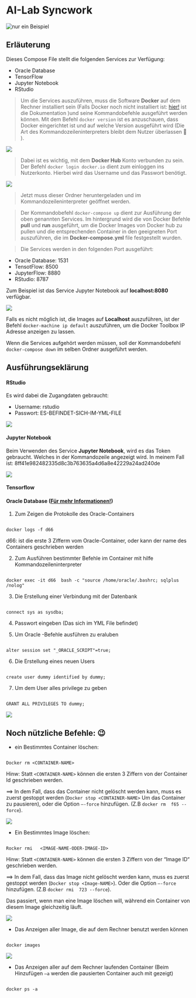 # AI-Lab Syncwork

![nur ein Beispiel](https://www.kindpng.com/picc/m/27-272382_1300px-docker-container-engine-logo-docker-hub-hd.png "Beispielbild")

## Erläuterung

Dieses Compose File  stellt die folgenden Services zur Verfügung:
* Oracle Database
* TensorFlow
* Jupyter Notebook
* RStudio

> Um die Services auszuführen,  muss die Software **Docker** auf dem Rechner installiert sein (Falls Docker noch nicht installiert ist: [hier!](https://www.docker.com/) ist die Dokumentation )und seine Kommandobefehle ausgeführt werden können. Mit dem Befehl `docker version` ist es anzuschauen, dass Docker eingerichtet  ist und auf welche Version ausgeführt wird (Die Art des Kommandozeileninterpreters  bleibt dem Nutzer überlassen  :slightly_smiling_face: ). 

![](images/docker_version.png)

> Dabei  ist es wichtig, mit dem **Docker Hub** Konto verbunden zu  sein. Der Befehl `docker login docker.io` dient zum einloggen ins Nutzerkonto. Hierbei wird das Username und das Passwort benötigt.

![](images/docker_login.png)

> Jetzt muss dieser Ordner  heruntergeladen  und im  Kommandozeileninterpreter geöffnet werden.

> Der Kommandobefehl `docker-compose up` dient zur Ausführung der oben genannten  Services. Im hintergrund wird die  von Docker  Befehle **pull**  und  **run** ausgeführt,  um die Docker Images  von Docker hub zu pullen und die entsprechenden Container  in den geeigneten Port auszuführen, die im **Docker-compose.yml**  file festgestellt wurden.

> Die Services werden in den folgenden Port ausgeführt:

 - Oracle Database: 1531
 - TensotFlow: 8500
 - JupyterFlow: 8880
 - RStudio: 8787


Zum Beispiel ist das Service Jupyter Notebook auf **localhost:8080** verfügbar.

![](images/jupyter-localhost.png)

Falls es nicht möglich ist, die Images auf **Localhost** auszuführen, ist  der Befehl `docker-machine ip default` auszuführen,  um die Docker Toolbox IP Adresse anzeigen zu lassen.

Wenn die Services aufgehört werden müssen,  soll der Kommandobefehl `docker-compose down` im selben Ordner ausgeführt werden. 

## Ausführungseklärung

#### RStudio
Es wird dabei die Zugangdaten  gebraucht:
 * Username: rstudio
 * Passwort:  ES-BEFINDET-SICH-IM-YML-FILE
 
 ![](images/rstudio_loggin.png)

#### Jupyter Notebook
Beim Verwenden des Service **Jupyter Notebook**, wird es das Token gebraucht. Welches in der Kommandozeile angezeigt wird. 
In meinem Fall ist:  8ff41e982482335d8c3b763635a4d6a8e42229a24ad240de

![](images/jupyter_token.png)

#### Tensorflow

#### Oracle Database ([Für mehr Informationen!](https://hub.docker.com/_/oracle-database-enterprise-edition))

1. Zum Zeigen die Protokolle des Oracle-Containers 

```

docker logs -f d66

```
 
d66: ist  die erste 3 Zifferm vom Oracle-Container, oder kann  der name des Containers geschrieben werden

2. Zum Ausführen bestimmter Befehle  im Container mit hilfe Kommandozeileninterpreter

```

docker exec -it d66  bash -c "source /home/oracle/.bashrc; sqlplus /nolog"

```

3. Die Erstellung einer Verbindung mit der Datenbank 

```

connect sys as sysdba;

```
 
4. Passwort eingeben (Das sich im YML File befindet) 

5. Um Oracle -Befehle ausführen zu eraluben
 
```

alter session set "_ORACLE_SCRIPT"=true;

```

6. Die Erstellung eines neuen  Users

```

create user dummy identified by dummy;

```

7. Um dem User alles privilege zu geben


```

GRANT ALL PRIVILEGES TO dummy;

```

![](images/oracle_all.png)

## Noch nützliche Befehle:  :wink:

- ein Bestimmtes Container löschen:

```

Docker rm <CONTAINER-NAME>

```

Hinw: Statt `<CONTAINER-NAME>` können die ersten 3 Ziffern  von der Container Id geschrieben werden. 

==> In dem Fall, dass das Container nicht gelöscht werden kann, muss es zuerst gestoppt werden (`Docker stop <CONTAINER-NAME>`  Um das  Container zu pausieren), oder die Option `–-force` hinzufügen. (Z.B `docker rm  f65 --force`).

![](images/docker_rm.png)

- Ein Bestimmtes Image löschen:

```

Rocker rmi   <IMAGE-NAME-ODER-IMAGE-ID>

```

Hinw: Statt  `<CONTAINER-NAME>` können die ersten 3 Ziffern  von der “Image ID“ geschrieben werden. 

==>	In dem Fall, dass das Image nicht gelöscht werden kann, muss es zuerst gestoppt werden (`Docker stop <Image-NAME>`). Oder die Option `–-force` hinzufügen. (Z.B  `docker rmi  723 --force`).

Das passiert, wenn man eine Image löschen will, während ein Container von diesem Image gleichzeitig läuft.

![](images/docker_rmi.png)

- Das  Anzeigen aller Image, die auf dem Rechner benutzt werden können

```

docker images

```

![](images/docker-images.png)

* Das Anzeigen aller auf dem Rechner laufenden Container (Beim Hinzufügen  `–a` werden die pausierten Container auch mit gezeigt) 

```

docker ps -a

```

